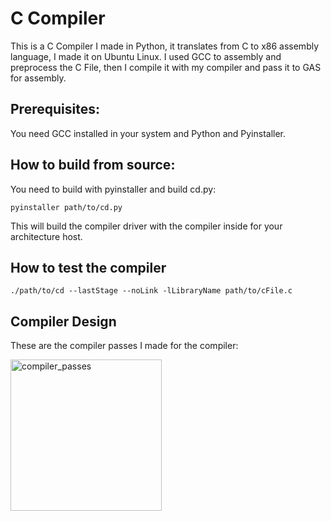 # C Compiler
This is a C Compiler I made in Python, it translates from C to x86 assembly language, I made it on Ubuntu Linux. 
I used GCC to assembly and preprocess the C File, then I compile it with my compiler and pass it to GAS for assembly.

## Prerequisites:
You need GCC installed in your system and Python and Pyinstaller.

## How to build from source:

You need to build with pyinstaller and build cd.py:

```
pyinstaller path/to/cd.py
```

This will build the compiler driver with the compiler inside for your architecture host.

## How to test the compiler 
```
./path/to/cd --lastStage --noLink -lLibraryName path/to/cFile.c 
```

## Compiler Design
These are the compiler passes I made for the compiler:

<img width="242" alt="compiler_passes" src="https://github.com/user-attachments/assets/58b2c401-b813-4a6c-a456-e6a39018c0b2" />
